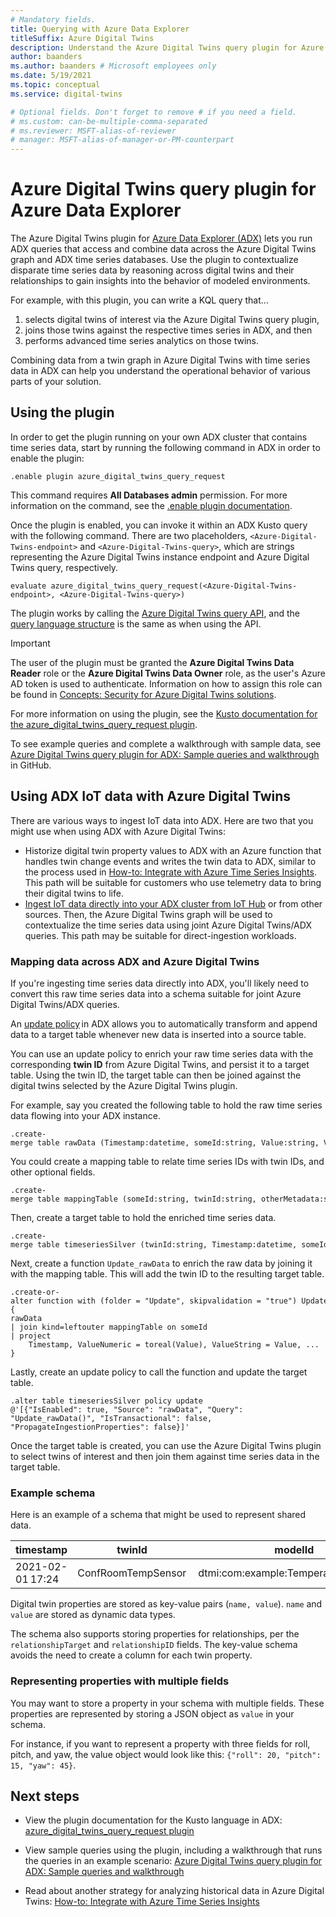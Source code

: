 ```yaml
---
# Mandatory fields.
title: Querying with Azure Data Explorer
titleSuffix: Azure Digital Twins
description: Understand the Azure Digital Twins query plugin for Azure Data Explorer
author: baanders
ms.author: baanders # Microsoft employees only
ms.date: 5/19/2021
ms.topic: conceptual
ms.service: digital-twins

# Optional fields. Don't forget to remove # if you need a field.
# ms.custom: can-be-multiple-comma-separated
# ms.reviewer: MSFT-alias-of-reviewer
# manager: MSFT-alias-of-manager-or-PM-counterpart
---
```


# Azure Digital Twins query plugin for Azure Data Explorer

The Azure Digital Twins plugin for [Azure Data Explorer (ADX)](/azure/data-explorer/data-explorer-overview) lets you run ADX queries that access and combine data across the Azure Digital Twins graph and ADX time series databases. Use the plugin to contextualize disparate time series data by reasoning across digital twins and their relationships to gain insights into the behavior of modeled environments.

For example, with this plugin, you can write a KQL query that...
1. selects digital twins of interest via the Azure Digital Twins query plugin,
2. joins those twins against the respective times series in ADX, and then 
3. performs advanced time series analytics on those twins.  

Combining data from a twin graph in Azure Digital Twins with time series data in ADX can help you understand the operational behavior of various parts of your solution. 

## Using the plugin

In order to get the plugin running on your own ADX cluster that contains time series data, start by running the following command in ADX in order to enable the plugin:

```kusto
.enable plugin azure_digital_twins_query_request
```

This command requires **All Databases admin** permission. For more information on the command, see the [.enable plugin documentation](/azure/data-explorer/kusto/management/enable-plugin). 

Once the plugin is enabled, you can invoke it within an ADX Kusto query with the following command. There are two placeholders, `<Azure-Digital-Twins-endpoint>` and `<Azure-Digital-Twins-query>`, which are strings representing the Azure Digital Twins instance endpoint and Azure Digital Twins query, respectively. 

```kusto
evaluate azure_digital_twins_query_request(<Azure-Digital-Twins-endpoint>, <Azure-Digital-Twins-query>) 
```

The plugin works by calling the [Azure Digital Twins query API](/rest/api/digital-twins/dataplane/query), and the [query language structure](concepts-query-language.md) is the same as when using the API. 

>[!IMPORTANT]
>The user of the plugin must be granted the **Azure Digital Twins Data Reader** role or the **Azure Digital Twins Data Owner** role, as the user's Azure AD token is used to authenticate. Information on how to assign this role can be found in [Concepts: Security for Azure Digital Twins solutions](concepts-security.md#authorization-azure-roles-for-azure-digital-twins).

For more information on using the plugin, see the [Kusto documentation for the azure_digital_twins_query_request plugin](/azure/data-explorer/kusto/query/azure-digital-twins-query-request-plugin).

To see example queries and complete a walkthrough with sample data, see [Azure Digital Twins query plugin for ADX: Sample queries and walkthrough](https://github.com/Azure-Samples/azure-digital-twins-getting-started/tree/main/adt-adx-queries) in GitHub.

## Using ADX IoT data with Azure Digital Twins

There are various ways to ingest IoT data into ADX. Here are two that you might use when using ADX with Azure Digital Twins:
* Historize digital twin property values to ADX with an Azure function that handles twin change events and writes the twin data to ADX, similar to the process used in [How-to: Integrate with Azure Time Series Insights](how-to-integrate-time-series-insights.md). This path will be suitable for customers who use telemetry data to bring their digital twins to life.
* [Ingest IoT data directly into your ADX cluster from IoT Hub](/azure/data-explorer/ingest-data-iot-hub) or from other sources. Then, the Azure Digital Twins graph will be used to contextualize the time series data using joint Azure Digital Twins/ADX queries. This path may be suitable for direct-ingestion workloads. 

### Mapping data across ADX and Azure Digital Twins

If you're ingesting time series data directly into ADX, you'll likely need to convert this raw time series data into a schema suitable for joint Azure Digital Twins/ADX queries.

An [update policy](/azure/data-explorer/kusto/management/updatepolicy) in ADX allows you to automatically transform and append data to a target table whenever new data is inserted into a source table. 

You can use an update policy to enrich your raw time series data with the corresponding **twin ID** from Azure Digital Twins, and persist it to a target table. Using the twin ID, the target table can then be joined against the digital twins selected by the Azure Digital Twins plugin. 

For example, say you created the following table to hold the raw time series data flowing into your ADX instance. 

```kusto
.create-merge table rawData (Timestamp:datetime, someId:string, Value:string, ValueType:string)  
```

You could create a mapping table to relate time series IDs with twin IDs, and other optional fields. 

```kusto
.create-merge table mappingTable (someId:string, twinId:string, otherMetadata:string) 
```

Then, create a target table to hold the enriched time series data. 

```kusto
.create-merge table timeseriesSilver (twinId:string, Timestamp:datetime, someId:string, otherMetadata:string, ValueNumeric:real, ValueString:string)  
```

Next, create a function `Update_rawData` to enrich the raw data by joining it with the mapping table. This will add the twin ID to the resulting target table. 

```kusto
.create-or-alter function with (folder = "Update", skipvalidation = "true") Update_rawData() { 
rawData 
| join kind=leftouter mappingTable on someId 
| project 
    Timestamp, ValueNumeric = toreal(Value), ValueString = Value, ... 
} 
```

Lastly, create an update policy to call the function and update the target table. 

```kusto
.alter table timeseriesSilver policy update 
@'[{"IsEnabled": true, "Source": "rawData", "Query": "Update_rawData()", "IsTransactional": false, "PropagateIngestionProperties": false}]' 
```

Once the target table is created, you can use the Azure Digital Twins plugin to select twins of interest and then join them against time series data in the target table. 

### Example schema

Here is an example of a schema that might be used to represent shared data.

| timestamp | twinId | modelId | name | value | relationshipTarget | relationshipID |
| --- | --- | --- | --- | --- | --- | --- |
| 2021-02-01 17:24 | ConfRoomTempSensor | dtmi:com:example:TemperatureSensor;1 | temperature | 301.0 |  |  |

Digital twin properties are stored as key-value pairs (`name, value`). `name` and `value` are stored as dynamic data types. 

The schema also supports storing properties for relationships, per the `relationshipTarget` and `relationshipID` fields. The key-value schema avoids the need to create a column for each twin property.

### Representing properties with multiple fields 

You may want to store a property in your schema with multiple fields. These properties are represented by storing a JSON object as `value` in your schema.

For instance, if you want to represent a property with three fields for roll, pitch, and yaw, the value object would look like this: `{"roll": 20, "pitch": 15, "yaw": 45}`.

## Next steps

* View the plugin documentation for the Kusto language in ADX: [azure_digital_twins_query_request plugin](/azure/data-explorer/kusto/query/azure-digital-twins-query-request-plugin)

* View sample queries using the plugin, including a walkthrough that runs the queries in an example scenario: [Azure Digital Twins query plugin for ADX: Sample queries and walkthrough](https://github.com/Azure-Samples/azure-digital-twins-getting-started/tree/main/adt-adx-queries) 

* Read about another strategy for analyzing historical data in Azure Digital Twins: [How-to: Integrate with Azure Time Series Insights](how-to-integrate-time-series-insights.md)

